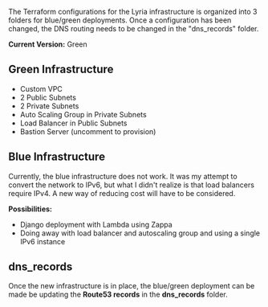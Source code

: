 The Terraform configurations for the Lyria infrastructure is organized into 3 folders for blue/green deployments. Once a configuration has been changed, the DNS routing needs to be changed in the "dns_records" folder.

**Current Version:** Green

## Green Infrastructure 
- Custom VPC
- 2 Public Subnets
- 2 Private Subnets
- Auto Scaling Group in Private Subnets
- Load Balancer in Public Subnets
- Bastion Server (uncomment to provision)

## Blue Infrastructure
Currently, the blue infrastructure does not work. It was my attempt to convert the network to IPv6, but what I didn't realize is that load balancers require IPv4. A new way of reducing cost will have to be considered.

**Possibilities:**
- Django deployment with Lambda using Zappa
- Doing away with load balancer and autoscaling group and using a single IPv6 instance

## dns_records 
Once the new infrastructure is in place, the blue/green deployment can be made be updating the **Route53 records** in the **dns_records** folder. 